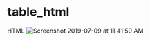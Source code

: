 # table_html
HTML
![Screenshot 2019-07-09 at 11 41 59 AM](https://user-images.githubusercontent.com/52451910/60863895-a23c2200-a23f-11e9-805d-d792bb9dbba9.png)

